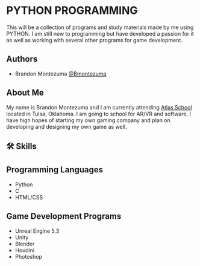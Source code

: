 

# PYTHON PROGRAMMING

This will be a collection of programs and study materials made by me using PYTHON. I am still new to programming but have developed a passion for it as well as working with several other programs for game development.



## Authors

- Brandon Montezuma [@Bmontezuma](https://github.com/Bmontezuma)





##  About Me
My name is Brandon Montezuma and I am currently attending [Atlas School](https://www.facebook.com/atlasschooltul/) located in Tulsa, Oklahoma. I am going to school for AR/VR and software, I have high hopes of starting my own gaming company and plan on developing and designing my own game as well.




## 🛠 Skills
## Programming Languages
- Python
- C
- HTML/CSS

## Game Development Programs
- Unreal Engine 5.3
- Unity
- Blender
- Houdini
- Photoshop


